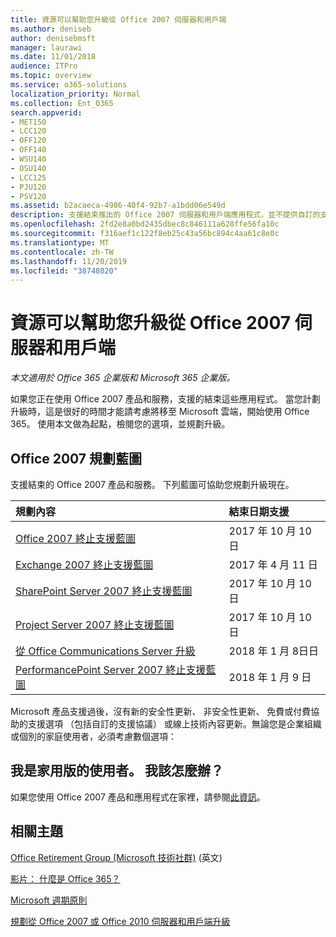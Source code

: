 ```yaml
---
title: 資源可以幫助您升級從 Office 2007 伺服器和用戶端
ms.author: deniseb
author: denisebmsft
manager: laurawi
ms.date: 11/01/2018
audience: ITPro
ms.topic: overview
ms.service: o365-solutions
localization_priority: Normal
ms.collection: Ent_O365
search.appverid:
- MET150
- LCC120
- OFF120
- OFF140
- WSU140
- OSU140
- LCC125
- PJU120
- PSV120
ms.assetid: b2acaeca-4986-40f4-92b7-a1bdd06e549d
description: 支援結束推出的 Office 2007 伺服器和用戶端應用程式，並不提供自訂的支援協議。 使用本文來啟動現在規劃您的升級。
ms.openlocfilehash: 2fd2e8a0bd2435dbec8c846111a628ffe56fa10c
ms.sourcegitcommit: f316aef1c122f8eb25c43a56bc894c4aa61c8e0c
ms.translationtype: MT
ms.contentlocale: zh-TW
ms.lasthandoff: 11/20/2019
ms.locfileid: "38748020"
---
```

# <a name="resources-to-help-you-upgrade-from-office-2007-servers-and-clients"></a>資源可以幫助您升級從 Office 2007 伺服器和用戶端

*本文適用於 Office 365 企業版和 Microsoft 365 企業版。*

如果您正在使用 Office 2007 產品和服務，支援的結束這些應用程式。 當您計劃升級時，這是很好的時間才能請考慮將移至 Microsoft 雲端，開始使用 Office 365。 使用本文做為起點，檢閱您的選項，並規劃升級。
      
## <a name="office-2007-planning-roadmaps"></a>Office 2007 規劃藍圖
  
支援結束的 Office 2007 產品和服務。 下列藍圖可協助您規劃升級現在。

|**規劃內容**|**結束日期支援**|
|:-----|:-----|
|[Office 2007 終止支援藍圖](https://docs.microsoft.com/DeployOffice/office-2007-end-support-roadmap) <br/> |2017 年 10 月 10 日  <br/> |
|[Exchange 2007 終止支援藍圖](exchange-2007-end-of-support.md) <br/> |2017 年 4 月 11 日  <br/> |
|[SharePoint Server 2007 終止支援藍圖](sharepoint-2007-end-of-support.md) <br/> |2017 年 10 月 10 日  <br/> |
|[Project Server 2007 終止支援藍圖](project-server-2007-end-of-support.md) <br/> |2017 年 10 月 10 日  <br/> |
|[從 Office Communications Server 升級](https://docs.microsoft.com/SkypeForBusiness/plan-your-deployment/upgrade) <br/> |2018 年 1 月 8日日  <br/> |
|[PerformancePoint Server 2007 終止支援藍圖](pps-2007-end-of-support.md) <br/> |2018 年 1 月 9 日  <br/> |
   
Microsoft 產品支援過後，沒有新的安全性更新、 非安全性更新、 免費或付費協助的支援選項 （包括自訂的支援協議） 或線上技術內容更新。無論您是企業組織或個別的家庭使用者，必須考慮數個選項：

## <a name="im-a-home-user-what-do-i-do"></a>我是家用版的使用者。 我該怎麼辦？

如果您使用 Office 2007 產品和應用程式在家裡，請參閱[此資訊](plan-upgrade-previous-versions-office.md#im-a-home-user-what-do-i-do)。
     
## <a name="related-topics"></a>相關主題

[Office Retirement Group (Microsoft 技術社群)](https://go.microsoft.com/fwlink/?linkid=842065) (英文)
  
[影片： 什麼是 Office 365？](https://support.office.com/article/847caf12-2589-452c-8aca-1c009797678b.aspx)
  
[Microsoft 週期原則](https://go.microsoft.com/fwlink/?linkid=865200)

[規劃從 Office 2007 或 Office 2010 伺服器和用戶端升級](plan-upgrade-previous-versions-office.md)
  

